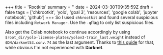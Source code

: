 +++
title = 'Rootkits'
summary = ''
date = 2024-03-30T09:35:59Z
draft = false
tags = ['chkrootkit', 'yolo', 'goal 3', 'resources', 'google colab', 'jupyter notebook', 'github']
+++
So I used `chkrootkit` and found several suspicious files including `Ǹetwork Manager`.
Use the `-q`flag to only list suspicious files.

Also got the Colab notebook to continue accordingly by using `$root_dir/yolo-license-plates/yolov3-train_last.weight` instead of `$DN/darknet53.conv.74` as the last argument. Thanks to [this guide](https://github.com/pjreddie/darknet/issues/1458) for that, while obvious I'm not experienced with **Darknet**.
